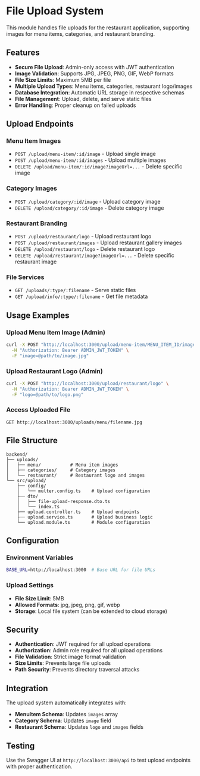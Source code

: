 # File Upload System

This module handles file uploads for the restaurant application, supporting images for menu items, categories, and restaurant branding.

## Features

- **Secure File Upload**: Admin-only access with JWT authentication
- **Image Validation**: Supports JPG, JPEG, PNG, GIF, WebP formats
- **File Size Limits**: Maximum 5MB per file
- **Multiple Upload Types**: Menu items, categories, restaurant logo/images
- **Database Integration**: Automatic URL storage in respective schemas
- **File Management**: Upload, delete, and serve static files
- **Error Handling**: Proper cleanup on failed uploads

## Upload Endpoints

### Menu Item Images
- `POST /upload/menu-item/:id/image` - Upload single image
- `POST /upload/menu-item/:id/images` - Upload multiple images
- `DELETE /upload/menu-item/:id/image?imageUrl=...` - Delete specific image

### Category Images
- `POST /upload/category/:id/image` - Upload category image
- `DELETE /upload/category/:id/image` - Delete category image

### Restaurant Branding
- `POST /upload/restaurant/logo` - Upload restaurant logo
- `POST /upload/restaurant/images` - Upload restaurant gallery images
- `DELETE /upload/restaurant/logo` - Delete restaurant logo
- `DELETE /upload/restaurant/image?imageUrl=...` - Delete specific restaurant image

### File Services
- `GET /uploads/:type/:filename` - Serve static files
- `GET /upload/info/:type/:filename` - Get file metadata

## Usage Examples

### Upload Menu Item Image (Admin)
```bash
curl -X POST "http://localhost:3000/upload/menu-item/MENU_ITEM_ID/image" \
  -H "Authorization: Bearer ADMIN_JWT_TOKEN" \
  -F "image=@path/to/image.jpg"
```

### Upload Restaurant Logo (Admin)
```bash
curl -X POST "http://localhost:3000/upload/restaurant/logo" \
  -H "Authorization: Bearer ADMIN_JWT_TOKEN" \
  -F "logo=@path/to/logo.png"
```

### Access Uploaded File
```
GET http://localhost:3000/uploads/menu/filename.jpg
```

## File Structure

```
backend/
├── uploads/
│   ├── menu/           # Menu item images
│   ├── categories/     # Category images
│   └── restaurant/     # Restaurant logo and images
└── src/upload/
    ├── config/
    │   └── multer.config.ts    # Upload configuration
    ├── dto/
    │   ├── file-upload-response.dto.ts
    │   └── index.ts
    ├── upload.controller.ts    # Upload endpoints
    ├── upload.service.ts       # Upload business logic
    └── upload.module.ts        # Module configuration
```

## Configuration

### Environment Variables
```bash
BASE_URL=http://localhost:3000  # Base URL for file URLs
```

### Upload Settings
- **File Size Limit**: 5MB
- **Allowed Formats**: jpg, jpeg, png, gif, webp
- **Storage**: Local file system (can be extended to cloud storage)

## Security

- **Authentication**: JWT required for all upload operations
- **Authorization**: Admin role required for all upload operations
- **File Validation**: Strict image format validation
- **Size Limits**: Prevents large file uploads
- **Path Security**: Prevents directory traversal attacks

## Integration

The upload system automatically integrates with:
- **MenuItem Schema**: Updates `images` array
- **Category Schema**: Updates `image` field
- **Restaurant Schema**: Updates `logo` and `images` fields

## Testing

Use the Swagger UI at `http://localhost:3000/api` to test upload endpoints with proper authentication.
